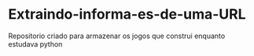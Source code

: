 # Extraindo-informa-es-de-uma-URL
Repositorio criado para armazenar os jogos que construi enquanto estudava python
